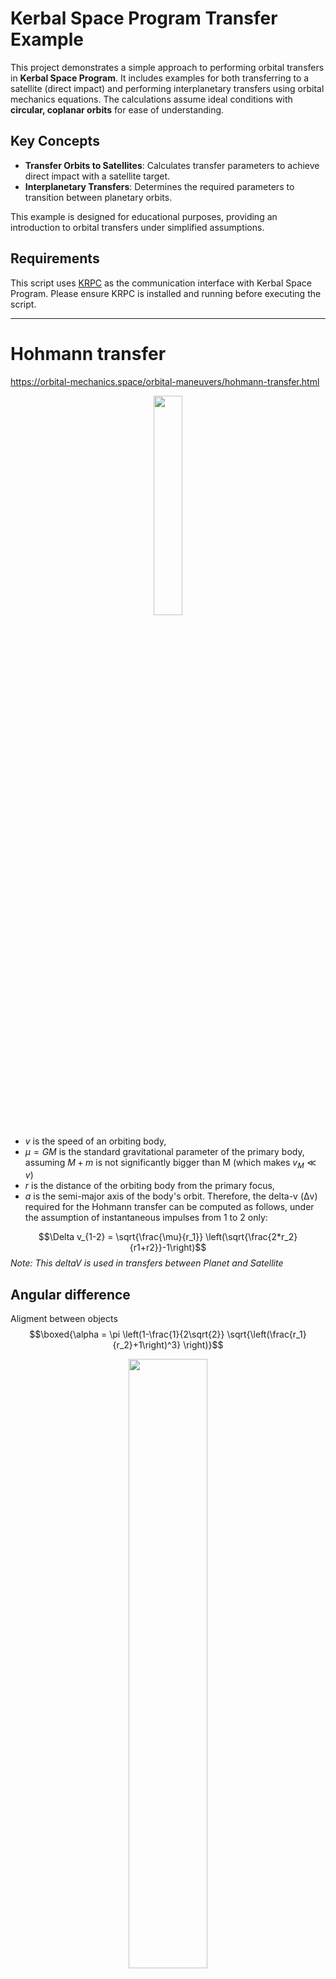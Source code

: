 # Kerbal Space Program Transfer Example

This project demonstrates a simple approach to performing orbital transfers in **Kerbal Space Program**. It includes examples for both transferring to a satellite (direct impact) and performing interplanetary transfers using orbital mechanics equations. The calculations assume ideal conditions with **circular, coplanar orbits** for ease of understanding.

## Key Concepts

- **Transfer Orbits to Satellites**: Calculates transfer parameters to achieve direct impact with a satellite target.
- **Interplanetary Transfers**: Determines the required parameters to transition between planetary orbits.

This example is designed for educational purposes, providing an introduction to orbital transfers under simplified assumptions.

## Requirements

This script uses [KRPC](https://krpc.github.io/krpc/) as the communication interface with Kerbal Space Program. Please ensure KRPC is installed and running before executing the script.


---
# Hohmann transfer
https://orbital-mechanics.space/orbital-maneuvers/hohmann-transfer.html
<p align="center">
     <img src="https://orbital-mechanics.space/_images/hohmann-transfer-orbit.svg" width="30%">
   </p>

* $v$ is the speed of an orbiting body,
* $\mu =GM$ is the standard gravitational parameter of the primary body, assuming $M+m$ is not significantly bigger than M (which makes $v_{M}\ll v$)
* $r$  is the distance of the orbiting body from the primary focus,
* $a$ is the semi-major axis of the body's orbit.
Therefore, the delta-v (Δv) required for the Hohmann transfer can be computed as follows, under the assumption of instantaneous impulses from 1 to 2 only:

$$\Delta v_{1-2} = \sqrt{\frac{\mu}{r_1}} \left(\sqrt{\frac{2*r_2}{r1+r2}}-1\right)$$ 
*Note: This deltaV is used in transfers between Planet and Satellite*

## Angular difference
Aligment between objects
$$\boxed{\alpha = \pi \left(1-\frac{1}{2\sqrt{2}} \sqrt{\left(\frac{r_1}{r_2}+1\right)^3} \right)}$$


<p align="center">
     <img src="https://orbital-mechanics.space/_images/interplanetary-phase-angle.svg" width="50%">
   </p>

## Current angle
Using the inner producto to get the angle between body and craft.
$$cos(\theta) = \frac{\left<U.V\right>}{\left|\left|U\right|\right|\left|\left|V\right|\right|}$$

---

# Escape angle and DeltaV for interplanetary transfer
https://orbital-mechanics.space/interplanetary-maneuvers/planetary-departure-trajectory.html

<p align="center">
     <img src="https://orbital-mechanics.space/_images/interplanetary-transfer.svg" width="100%">
   </p>


All interplanetary bodies such as comets or asteroids that approach the Kerbin, or any spacecraft we want to send to other planets, must be on a hyperbolic trajectory. Whereas a parabolic trajectory has zero velocity at infinite radius, the hyperbolic trajectory has some non-zero velocity.

<p align="center">
     <img src="https://orbital-mechanics.space/_images/interplanetary-departure.svg" width="50%">
   </p>

* The escape velocity from the parking orbit considere the deltaV from the orbit velocity of the space craft and the velocity of the planet around the Sun as $v_\infty = Δv_t$

* The escape angle from the parking orbit depends on $v_\infty$ an the orbital parameters. $r_p$ is the parking orbit radius and $\mu_{planet}$ is the gravitational pull of the body

#### 1. Semi-major Axis of the Transfer Orbit

For a Hohmann transfer between the origin and target planets (e.g., from Kerbin to Duna), the **semi-major axis** of the transfer orbit is:

$$a_t = \frac{r_{\text{origin}} + r_{\text{target}}}{2}$$

where:
- $r_{\text{origin}}$ is the radius of the origin planet’s orbit around the Sun.
- $r_{\text{target}}$ is the radius of the target planet’s orbit around the Sun.

#### 2. Specific Orbital Energy of the Transfer Orbit

The **specific orbital energy** of the transfer orbit is:

$$\epsilon_t = -\frac{\mu_{\text{Sun}}}{2 a_t}$$

where:
- $\mu_{\text{Sun}} $ is the gravitational parameter of the Sun (\( \mu = GM \), where \( G \) is the gravitational constant and \( M \) is the Sun's mass).
- $a_t $ is the semi-major axis of the transfer orbit.


#### 3. Velocity in the Origin’s Orbit Around the Sun

The orbital velocity of the origin planet in its heliocentric orbit is:

$$v_{\text{origin}} = \sqrt{\frac{\mu_{\text{Sun}}}{r_{\text{origin}}}}$$

where $ r_{\text{origin}} $ is the radius of the origin planet’s orbit around the Sun.


#### 4. Velocity in the Transfer Orbit at the Starting Point

The velocity in the transfer orbit at the radius of the origin planet's orbit is:

$$v_{\text{transfer}} = \sqrt{2 \left( \epsilon_t + \frac{\mu_{\text{Sun}}}{r_{\text{origin}}} \right)}$$

where:
- $\epsilon_t $ is the specific orbital energy of the transfer orbit.
- $\frac{\mu_{\text{Sun}}}{r_{\text{origin}}} $ represents the gravitational potential energy at the origin planet’s orbit radius.


#### 5. Excess Velocity at Infinity

The **excess velocity** \( v_{\infty} \) is the difference between the transfer orbit velocity and the origin planet's orbital velocity:

$$v_{\infty} = |v_{\text{origin}} - v_{\text{transfer}}|$$


#### 6. Velocity at Periapsis of the Hyperbolic Escape Orbit

The velocity at the **periapsis** of the hyperbolic escape orbit is:

$$v_{\text{escape}} = \sqrt{v_{\infty}^2 + \frac{2 \mu_{\text{origin}}}{r_{\text{parking}}}}$$

where:
- $v_{\infty} $ is the excess velocity at infinity.
- $\frac{2 \mu_{\text{origin}}}{r_{\text{parking}}} $ is the velocity due to the origin planet's gravity at the radius of the parking orbit.


#### 7. Delta-v for Escape

The required delta-v for escaping the origin planet is the difference between the velocity at periapsis of the hyperbolic escape orbit and the velocity in the parking orbit:

$$\Delta v_{\text{escape}} = |v_{\text{escape}} - v_{\text{parking}}|$$

where:
$v_{\text{parking}} = \sqrt{\frac{\mu_{\text{origin}}}{r_{\text{parking}}}} $ is the orbital velocity in the parking orbit.


#### 8. Eccentricity of the Escape Orbit and Escape Angle

The **eccentricity** of the hyperbolic escape orbit is:

$$e_{\text{escape}} = 1 + \frac{r_{\text{parking}} \cdot v_{\infty}^2}{\mu_{\text{origin}}}$$

The **escape angle** $\eta$ is:

$$\boxed{\eta = \cos^{-1}\left(-\frac{1}{e_{\text{escape}}}\right)}$$

where:
- $e_{\text{escape}} $ is the eccentricity of the hyperbolic escape orbit.

This escape angle, $\eta$, represents the angle between the tangential vector at periapsis and the direction of departure along the hyperbolic trajectory.
